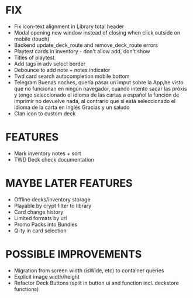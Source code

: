 # FIX
- Fix icon-text alignment in Library total header
- Modal opening new window instead of closing when click outside on mobile (touch)
- Backend update_deck_route and remove_deck_route errors
- Playtest cards in inventory - don't allow add, don't show
- Titles of playtest
- Add tags in adv select border
- Debounce to add note + notes indicator
- Twd card search autocompletion mobile bottom
- Telegram
Buenas noches, quería pasar un imput sobre la App,he visto que no funcionan en ningún navegador, cuando intento sacar las próxis y tengo seleccionado el idioma de las cartas a español la función de imprimir no devuelve nada, al contrario que si está seleccionado el idioma de la carta en inglés
Gracias y un saludo
- Clan icon to custom deck

# FEATURES
- Mark inventory notes + sort
- TWD Deck check documentation

# MAYBE LATER FEATURES
- Offline decks/inventory storage
- Playable by crypt filter to library
- Card change history
- Limited formats by url
- Promo Packs into Bundles
- Q-ty in card selection

# POSSIBLE IMPROVEMENTS
- Migration from screen width (isWide, etc) to container queries
- Explicit image width/height
- Refactor Deck Buttons (split in button ui and function incl. deckstore functions)
